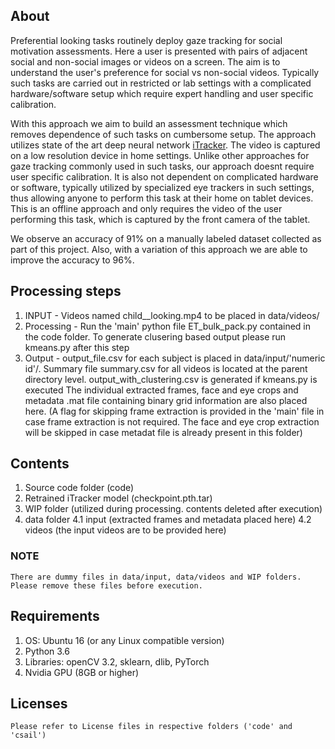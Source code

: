 ## About ##
Preferential looking tasks routinely deploy gaze tracking for social motivation assessments. Here a user is presented with pairs of adjacent social and non-social images or videos on a screen. The aim is to understand the user's preference for social vs non-social videos. Typically such tasks are carried out in restricted or lab settings with a complicated hardware/software setup which require expert handling and user specific calibration. 

With this approach we aim to build an assessment technique which removes dependence of such tasks on cumbersome setup. The approach utilizes state of the art deep neural network <a href="https://github.com/CSAILVision/GazeCapture">iTracker</a>. The video is captured on a low resolution device in home settings. Unlike other approaches for gaze tracking commonly used in such tasks, our approach doesnt require user specific calibration. It is also not dependent on complicated hardware or software, typically utilized by specialized eye trackers in such settings, thus allowing anyone to perform this task at their home on tablet devices. This is an offline approach and only requires the video of the user performing this task, which is captured by the front camera of the tablet.

We observe an accuracy of 91% on a manually labeled dataset collected as part of this project. Also, with a variation of this approach we are able to improve the accuracy to 96%. 
## Processing steps ##
1. INPUT - Videos named child_<numeric id>_looking.mp4 to be placed in data/videos/
2. Processing - Run the 'main' python file ET_bulk_pack.py contained in the code folder. To generate clusering based output please run kmeans.py after this step
3. Output - output_file.csv for each subject is placed in data/input/'numeric id'/. Summary file summary.csv for all videos is located at the parent directory level. output_with_clustering.csv is generated if kmeans.py is executed
The individual extracted frames, face and eye crops and metadata .mat file containing binary grid information are also placed here. (A flag for skipping frame extraction is provided in the 'main' file in case frame extraction is not required. The face and eye crop extraction will be skipped in case metadat file is already present in this folder)

## Contents ##
1. Source code folder (code)
2. Retrained iTracker model (checkpoint.pth.tar)
3. WIP folder (utilized during processing. contents deleted after execution)
4. data folder 
4.1 input (extracted frames and metadata placed here)
4.2 videos (the input videos are to be provided here)

### NOTE ###
    There are dummy files in data/input, data/videos and WIP folders. Please remove these files before execution.

## Requirements ##
1. OS: Ubuntu 16 (or any Linux compatible version)
2. Python 3.6
3. Libraries: openCV 3.2, sklearn, dlib, PyTorch
4. Nvidia GPU (8GB or higher)

## Licenses ##
    Please refer to License files in respective folders ('code' and 'csail')
